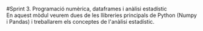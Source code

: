 #Sprint 3. Programació numèrica, dataframes i anàlisi estadístic  
En aquest mòdul veurem dues de les llibreries principals de Python (Numpy i Pandas) i treballarem els conceptes de l'anàlisi estadístic.
